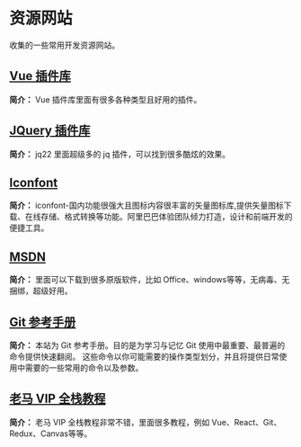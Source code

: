 # 资源网站

收集的一些常用开发资源网站。

## [Vue 插件库](https://www.vue365.cn/)

**简介：** Vue 插件库里面有很多各种类型且好用的插件。

## [JQuery 插件库](https://www.jq22.com/)

**简介：** jq22 里面超级多的 jq 插件，可以找到很多酷炫的效果。

## [Iconfont](https://www.iconfont.cn/)

**简介：** iconfont-国内功能很强大且图标内容很丰富的矢量图标库,提供矢量图标下载、在线存储、格式转换等功能。阿里巴巴体验团队倾力打造，设计和前端开发的便捷工具。

## [MSDN](https://next.itellyou.cn/)

**简介：** 里面可以下载到很多原版软件，比如 Office、windows等等，无病毒、无捆绑，超级好用。

## [Git 参考手册](http://gitref.justjavac.com/index.html)

**简介：** 本站为 Git 参考手册。目的是为学习与记忆 Git 使用中最重要、最普遍的命令提供快速翻阅。 这些命令以你可能需要的操作类型划分，并且将提供日常使用中需要的一些常用的命令以及参数。

## [老马 VIP 全栈教程](https://malun666.github.io/aicoder_vip_doc/#/)

**简介：** 老马 VIP 全栈教程非常不错，里面很多教程，例如 Vue、React、Git、Redux、Canvas等等。